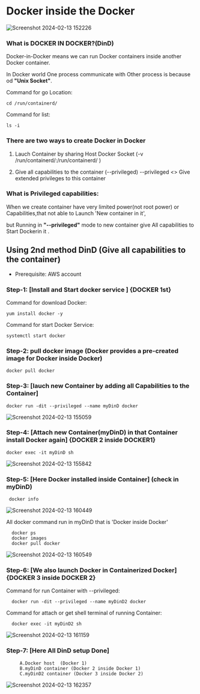 # Docker inside the Docker

![Screenshot 2024-02-13 152226](https://github.com/Pratikshinde55/Docker-in-Docker/assets/145910708/ec612dc0-eeb1-4933-bf73-cb839fab7d49)

### What is DOCKER IN DOCKER?(DinD)
 
Docker-in-Docker means we can run Docker containers inside another Docker container.

In Docker world One process communicate with Other process is because od **"Unix Socket"**.

Command for go Location:

    cd /run/containerd/
    
Command for list:    
     
    ls -i
    
### There are two ways to create Docker in Docker     
 1. Lauch Container by sharing Host Docker Socket
           (-v /run/containerd/:/run/containerd/ )
        
         
 2. Give all capabilities to the container (--privileged)
                 --privileged  <> Give extended privileges to this container

### What is Privileged capabilities:
When we create container have very limited power(not root power) or Capabilities,that not able to Launch 'New container in it',
  
but Running in **"--privileged"** mode to new container give All capabilities to Start Dockerin it .


## Using 2nd method DinD (Give all capabilities to the container)
           
- Prerequisite: AWS account
 
### Step-1: [Install and Start docker service ]  {DOCKER 1st}
Command for download Docker:

    yum install docker -y

Command for start Docker Service:

    systemctl start docker

### Step-2: pull docker image (Docker provides a pre-created image for Docker inside Docker)
       
    docker pull docker

### Step-3: [lauch new Container by adding all Capabilities to the Container]
       
    docker run -dit --privileged --name myDinD docker
        
![Screenshot 2024-02-13 155059](https://github.com/Pratikshinde55/Docker-in-Docker/assets/145910708/f3fd7600-aa03-4830-8380-dc48c2c91dfc)

### Step-4: [Attach new Container(myDinD) in that Container install Docker again] {DOCKER 2 inside DOCKER1}
    
    docker exec -it myDinD sh

![Screenshot 2024-02-13 155842](https://github.com/Pratikshinde55/Docker-in-Docker/assets/145910708/6a0d7150-cb53-47a2-974a-5189da2b77e2)

### Step-5: [Here Docker installed inside Container] (check in myDinD)
       
     docker info

![Screenshot 2024-02-13 160449](https://github.com/Pratikshinde55/Docker-in-Docker/assets/145910708/6df91207-4833-4ad1-9e08-32f5c895616d)

All docker command run in myDinD that is 'Docker inside Docker'
     
      docker ps
      docker images
      docker pull docker

![Screenshot 2024-02-13 160549](https://github.com/Pratikshinde55/Docker-in-Docker/assets/145910708/de5d86f7-d97a-4682-b0a3-012eedacb2b2)

### Step-6: [We also launch Docker in Containerized Docker] {DOCKER 3 inside DOCKER 2}
Command for run Container with --privileged:

      docker run -dit --privileged --name myDinD2 docker

Command for attach or get shell terminal of running Container:

      docker exec -it myDinD2 sh

![Screenshot 2024-02-13 161159](https://github.com/Pratikshinde55/Docker-in-Docker/assets/145910708/03ded95f-78d3-4178-a174-2146ab465d75)

### Step-7: [Here All DinD setup Done]
         A.Docker host  (Docker 1)
         B.myDinD container (Docker 2 inside Docker 1)
         C.myDinD2 container (Docker 3 inside Docker 2)

  ![Screenshot 2024-02-13 162357](https://github.com/Pratikshinde55/Docker-in-Docker/assets/145910708/c0dfea90-e5a4-4bf7-aae4-a974d1a839e1)

